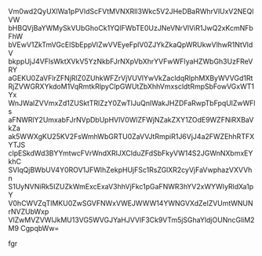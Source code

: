 Vm0wd2QyUXlWa1pPVldScFVtMVNXRll3Wkc5V2JHeDBaRWhrVlUxV2NEQlVW
bHBQVjBaYWMySkVUbGhoCk1YQlFWbTE0UzJNeVNrVlViR1JwQ2xKcmNFbFhW
bVEwV1ZkTmVGcElSbEppVlZwVVEyeFplV0ZJYkZkaQpWRUkwVlhwR1NtVldV
bkppUjJ4VFlsWktXVkV5YzNkbFJrNXpVbXhrYVFwWFIyaHZWbGh3UzFReVRY
aGEKU0ZaVFlrZFNjRlZ0ZUhkWFZrVjVUVlYwVkZacldqRlphMXByWVVGd1Rt
RjZVWGRXYkdoM1VqRmtkRlpyClpGWUtZbXhhVmxscldtRmpSbFowVGxWT1Yx
WnJWalZVVmxZd1ZUSktTRlZzY0ZwTlJuQnlWakJHZDFaRwpTbFpqUlZwWFls
aFNWRlY2UmxabFJrNVpDbUpHVlV0WlZFWjNZakZXY1ZOdE9WZFNiRXBaVkZa
ak5WWXgKU25KV2FsWmhWbGRTU0ZaVVJtRmpiR1J6VjJ4a2FWZEhhRTFXYTJS
clpESkdWd3BYYmtwcFVrWndXRlJXClduZFdSbFkyVW14S2JGWnNXbmxEYkhC
SVlqQjBWbUV4Y0ROV1JFWlhZekpHUjFSc1RsZGlXR2cyVjFaVwphazVXVVhn
S1UyNVNiRk5IZUZkWmExcExaV3hhVjFkc1pGaFNWR3hYV2xWYWIyRldXa1pY
V0hCWVZqTlMKU0ZwSGVFNWxVWEJWWW14YWNGVXdZelZVUmtWNUNrNVZUbWxp
VlZwMVZVWlJkMU13VG5WVGJYaHJVVlF3Ck9VTm5jSGhaYldjOUNncGliM2M9
CgpqbWw=

fgr